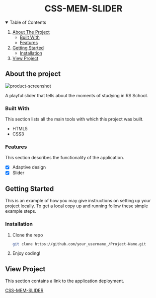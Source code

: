 <h1 align="center">CSS-MEM-SLIDER</h1>

<details open="open">
  <summary>Table of Contents</summary>
  <ol>
    <li>
      <a href="#about-the-project">About The Project</a>
      <ul>
        <li><a href="#built-with">Built With</a></li>
        <li><a href="#features">Features</a></li>
      </ul>
    </li>
    <li>
      <a href="#getting-started">Getting Started</a>
      <ul>
        <li><a href="#installation">Installation</a></li>
      </ul>
    </li>
    <li>
      <a href="#view-project">View Project</a>
    </li>
  </ol>
</details>

## About the project

![product-screenshot](https://user-images.githubusercontent.com/95077794/230787178-f12bdbb8-1a31-44bb-b0e4-bbe09509eeaf.png)

A playful slider that tells about the moments of studying in RS School.

### Built With

This section lists all the main tools with which this project was built.

- HTML5
- CSS3

### Features

This section describes the functionality of the application.

- [x] Adaptive design
- [x] Slider

## Getting Started

This is an example of how you may give instructions on setting up your project locally. To get a local copy up and running follow these simple example steps.

### Installation

1. Clone the repo
   ```sh
   git clone https://github.com/your_username_/Project-Name.git
   ```
2. Enjoy coding!

## View Project

This section contains a link to the application deployment.

[CSS-MEM-SLIDER](https://arterixs.github.io/cssMemSlider/cssMemSlider/index.html)
